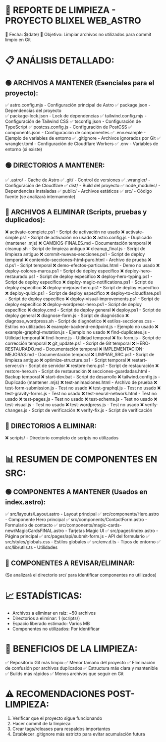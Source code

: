🧹 REPORTE DE LIMPIEZA - PROYECTO BLIXEL WEB_ASTRO
========================================================

📅 Fecha: $(date)
🎯 Objetivo: Limpiar archivos no utilizados para commit limpio en Git

📋 ANÁLISIS DETALLADO:
=====================

🟢 ARCHIVOS A MANTENER (Esenciales para el proyecto):
----------------------------------------------------
✅ astro.config.mjs - Configuración principal de Astro
✅ package.json - Dependencias del proyecto  
✅ package-lock.json - Lock de dependencias
✅ tailwind.config.mjs - Configuración de Tailwind CSS
✅ tsconfig.json - Configuración de TypeScript
✅ postcss.config.js - Configuración de PostCSS
✅ components.json - Configuración de componentes
✅ .env.example - Ejemplo de variables de entorno
✅ .gitignore - Archivos ignorados por Git
✅ wrangler.toml - Configuración de Cloudflare Workers
✅ .env - Variables de entorno (si existe)

🟢 DIRECTORIOS A MANTENER:
--------------------------
✅ .astro/ - Cache de Astro
✅ .git/ - Control de versiones
✅ .wrangler/ - Configuración de Cloudflare
✅ dist/ - Build del proyecto
✅ node_modules/ - Dependencias instaladas
✅ public/ - Archivos estáticos
✅ src/ - Código fuente (se analizará internamente)

🔴 ARCHIVOS A ELIMINAR (Scripts, pruebas y duplicados):
-------------------------------------------------------
❌ activate-complete.ps1 - Script de activación no usado
❌ activate-simple.ps1 - Script de activación no usado
❌ astro.config.js - Duplicado (mantener .mjs)
❌ CAMBIOS-FINALES.md - Documentación temporal
❌ cleanup.sh - Script de limpieza antiguo
❌ cleanup_final.js - Script de limpieza antiguo
❌ commit-nuevas-secciones.ps1 - Script de deploy temporal
❌ contenido-secciones-html-puro.html - Archivo de prueba
❌ d.ps1 - Script temporal
❌ demo-efectos-particulas.html - Demo no usado
❌ deploy-colores-marca.ps1 - Script de deploy específico
❌ deploy-hero-restaurado.ps1 - Script de deploy específico
❌ deploy-hero-typing.ps1 - Script de deploy específico
❌ deploy-magic-notifications.ps1 - Script de deploy específico
❌ deploy-mejoras-hero.ps1 - Script de deploy específico
❌ deploy-quick.ps1 - Script de deploy específico
❌ deploy-to-cloudflare.ps1 - Script de deploy específico
❌ deploy-visual-improvements.ps1 - Script de deploy específico
❌ deploy-wordpress-hero.ps1 - Script de deploy específico
❌ deploy.cmd - Script de deploy general
❌ deploy.ps1 - Script de deploy general
❌ diagnose-form.js - Script de diagnóstico
❌ diagnose_wordpress.sh - Script de diagnóstico
❌ estilos-secciones.css - Estilos no utilizados
❌ example-backend-endpoint.js - Ejemplo no usado
❌ example-graphql-mutation.js - Ejemplo no usado
❌ find-duplicates.js - Utilidad temporal
❌ find-home.js - Utilidad temporal
❌ fix-form.js - Script de corrección temporal
❌ git_update.ps1 - Script de Git temporal
❌ HERO-RESTAURADO.md - Documentación temporal
❌ IMPLEMENTACION-MEJORAS.md - Documentación temporal
❌ LIMPIAR_SRC.ps1 - Script de limpieza antiguo
❌ optimize-structure.ps1 - Script temporal
❌ restart-server.sh - Script de servidor
❌ restore-hero.ps1 - Script de restauración
❌ restore-hero.sh - Script de restauración
❌ secciones-guardadas.html - Backup temporal
❌ start-dev.bat - Script de desarrollo
❌ tailwind.config.js - Duplicado (mantener .mjs)
❌ test-animaciones.html - Archivo de prueba
❌ test-form-submission.js - Test no usado
❌ test-graphql.js - Test no usado
❌ test-gravity-forms.js - Test no usado
❌ test-neural-network.html - Test no usado
❌ test-pages.js - Test no usado
❌ test-schema.js - Test no usado
❌ test-visual.js - Test no usado
❌ test-wordpress.js - Test no usado
❌ verify-changes.js - Script de verificación
❌ verify-fix.js - Script de verificación

🔴 DIRECTORIOS A ELIMINAR:
--------------------------
❌ scripts/ - Directorio completo de scripts no utilizados

📊 RESUMEN DE COMPONENTES EN SRC:
=================================

🟢 COMPONENTES A MANTENER (Usados en index.astro):
--------------------------------------------------
✅ src/layouts/Layout.astro - Layout principal
✅ src/components/Hero.astro - Componente Hero principal
✅ src/components/ContactForm.astro - Formulario de contacto
✅ src/components/magic-cards-new/MagicCardsFINAL.astro - Tarjetas Magic UI
✅ src/pages/index.astro - Página principal
✅ src/pages/api/submit-form.js - API del formulario
✅ src/styles/globals.css - Estilos globales
✅ src/env.d.ts - Tipos de entorno
✅ src/lib/utils.ts - Utilidades

🔴 COMPONENTES A REVISAR/ELIMINAR:
----------------------------------
(Se analizará el directorio src/ para identificar componentes no utilizados)

📈 ESTADÍSTICAS:
===============
- Archivos a eliminar en raíz: ~50 archivos
- Directorios a eliminar: 1 (scripts/)
- Espacio liberado estimado: Varios MB
- Componentes no utilizados: Por identificar

🎯 BENEFICIOS DE LA LIMPIEZA:
============================
✅ Repositorio Git más limpio
✅ Menor tamaño del proyecto
✅ Eliminación de confusión por archivos duplicados
✅ Estructura más clara y mantenible
✅ Builds más rápidos
✅ Menos archivos que seguir en Git

⚠️  RECOMENDACIONES POST-LIMPIEZA:
==================================
1. Verificar que el proyecto sigue funcionando
2. Hacer commit de la limpieza
3. Crear tags/releases para respaldos importantes
4. Establecer .gitignore más estricto para evitar acumulación futura
